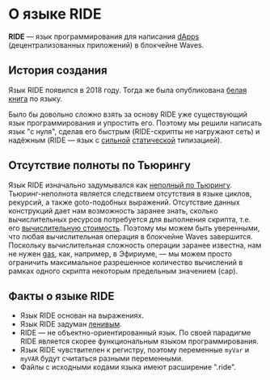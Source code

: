 # О языке RIDE

**RIDE** — язык программирования для написания [dApps](/smart-contracts/what-is-a-dapp.md) (децентрализованных приложений) в блокчейне Waves.

## История создания

Язык RIDE появился в 2018 году. Тогда же была опубликована [белая книга](https://wavesplatform.com/files/docs/white_paper_waves_smart_contracts.pdf) по языку.  

Было бы довольно сложно взять за основу RIDE уже существующий язык программирования и упростить его. Поэтому мы решили написать язык "с нуля", сделав его быстрым (RIDE-скрипты не нагружают сеть) и надёжным (RIDE — язык с [сильной](https://ru.wikipedia.org/wiki/Сильная_и_слабая_типизация) [статической](https://ru.wikipedia.org/wiki/Статическая_типизация) типизацией).

## Отсутствие полноты по Тьюрингу

Язык RIDE изначально задумывался как [неполный по Тьюрингу](https://ru.wikipedia.org/wiki/Полнота_по_Тьюрингу). Тьюринг-неполнота является следствием отсутствия в языке циклов, рекурсий, а также goto-подобных выражений. Отсутствие данных конструкций дает нам возможность заранее знать, сколько вычислительных ресурсов потребуется для выполнения скрипта, т.е. его [вычислительную стоимость](/ride/core-concepts/computational-cost.md). Поэтому мы можем быть уверенными, что любая вычислительная операция в блокчейне Waves завершится. Поскольку вычислительная сложность операции заранее известна, нам не нужен [gas](https://ethereum.stackexchange.com/questions/3/what-is-meant-by-the-term-gas), как, например, в Эфириуме, — мы можем просто ограничить максимальное разрешенное количество вычислений в рамках одного скрипта некоторым предельным значением \(cap\).

## Факты о языке RIDE

* Язык RIDE основан на выражениях.
* Язык RIDE задуман [ленивым](/ride/immutable-variables.md).
* RIDE — не объектно-ориентированный язык. По своей парадигме RIDE является скорее функциональным языком программирования.
* Язык RIDE чувствителен к регистру, поэтому переменные `myVar` и `myVAR` будут считаться разными переменными.
* Файлы с исходными кодами языка имеют расширение ".ride".



